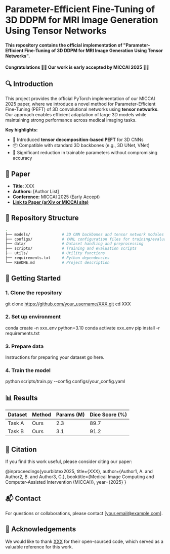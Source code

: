 # Parameter-Efficient Fine-Tuning of 3D DDPM for MRI Image Generation Using Tensor Networks

#### This repository contains the official implementation of **"Parameter-Efficient Fine-Tuning of 3D DDPM for MRI Image Generation Using Tensor Networks"**.

#### Congratulations 🎉🎉 Our work is early accepted by **MICCAI 2025** 🎉🎉

## 🔍 Introduction

This project provides the official PyTorch implementation of our MICCAI 2025 paper, where we introduce a novel method for Parameter-Efficient Fine-Tuning (PEFT) of 3D convolutional networks using **tensor networks**. Our approach enables efficient adaptation of large 3D models while maintaining strong performance across medical imaging tasks.

**Key highlights:**

- 🧠 Introduced **tensor decomposition-based PEFT** for 3D CNNs  
- 📦 Compatible with standard 3D backbones (e.g., 3D UNet, VNet)  
- 🚀 Significant reduction in trainable parameters without compromising accuracy  

## 📄 Paper

- **Title:** XXX  
- **Authors:** [Author List]  
- **Conference:** MICCAI 2025 (Early Accept)  
- **[Link to Paper (arXiv or MICCAI site)](URL)**

## 📁 Repository Structure

```bash
.
├── models/              # 3D CNN backbones and tensor network modules
├── configs/             # YAML configuration files for training/evaluation
├── data/                # Dataset handling and preprocessing
├── scripts/             # Training and evaluation scripts
├── utils/               # Utility functions
├── requirements.txt     # Python dependencies
└── README.md            # Project description
```

## 🚀 Getting Started

### 1. Clone the repository

git clone https://github.com/your_username/XXX.git
cd XXX


### 2. Set up environment

conda create -n xxx_env python=3.10
conda activate xxx_env
pip install -r requirements.txt


### 3. Prepare data

Instructions for preparing your dataset go here.

### 4. Train the model

python scripts/train.py --config configs/your_config.yaml



## 📊 Results

| Dataset | Method | Params (M) | Dice Score (%) |
|---------|--------|------------|----------------|
| Task A  | Ours   | 2.3        | 89.7           |
| Task B  | Ours   | 3.1        | 91.2           |

## 🤝 Citation

If you find this work useful, please consider citing our paper:

@inproceedings{yourbibtex2025,
title={XXX},
author={Author1, A. and Author2, B. and Author3, C.},
booktitle={Medical Image Computing and Computer-Assisted Intervention (MICCAI)},
year={2025}
}


## 📬 Contact

For questions or collaborations, please contact [your.email@example.com].

## 🙏 Acknowledgements

We would like to thank [XXX](https://github.com/xxx/xxx) for their open-sourced code, which served as a valuable reference for this work.

